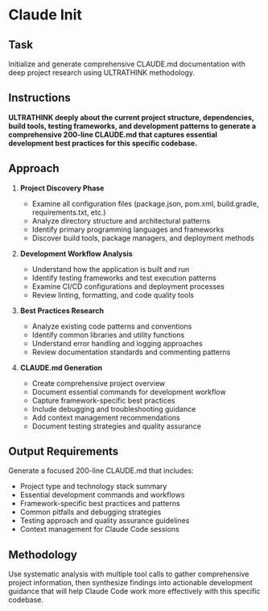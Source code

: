 # Claude Init

## Task

Initialize and generate comprehensive CLAUDE.md documentation with deep project research using ULTRATHINK methodology.

## Instructions

**ULTRATHINK deeply about the current project structure, dependencies, build tools, testing frameworks, and development patterns to generate a comprehensive 200-line CLAUDE.md that captures essential development best practices for this specific codebase.**

## Approach

1. **Project Discovery Phase**
   - Examine all configuration files (package.json, pom.xml, build.gradle, requirements.txt, etc.)
   - Analyze directory structure and architectural patterns
   - Identify primary programming languages and frameworks
   - Discover build tools, package managers, and deployment methods

2. **Development Workflow Analysis**
   - Understand how the application is built and run
   - Identify testing frameworks and test execution patterns
   - Examine CI/CD configurations and deployment processes
   - Review linting, formatting, and code quality tools

3. **Best Practices Research**
   - Analyze existing code patterns and conventions
   - Identify common libraries and utility functions
   - Understand error handling and logging approaches
   - Review documentation standards and commenting patterns

4. **CLAUDE.md Generation**
   - Create comprehensive project overview
   - Document essential commands for development workflow
   - Capture framework-specific best practices
   - Include debugging and troubleshooting guidance
   - Add context management recommendations
   - Document testing strategies and quality assurance

## Output Requirements

Generate a focused 200-line CLAUDE.md that includes:
- Project type and technology stack summary
- Essential development commands and workflows
- Framework-specific best practices and patterns
- Common pitfalls and debugging strategies
- Testing approach and quality assurance guidelines
- Context management for Claude Code sessions

## Methodology

Use systematic analysis with multiple tool calls to gather comprehensive project information, then synthesize findings into actionable development guidance that will help Claude Code work more effectively with this specific codebase.